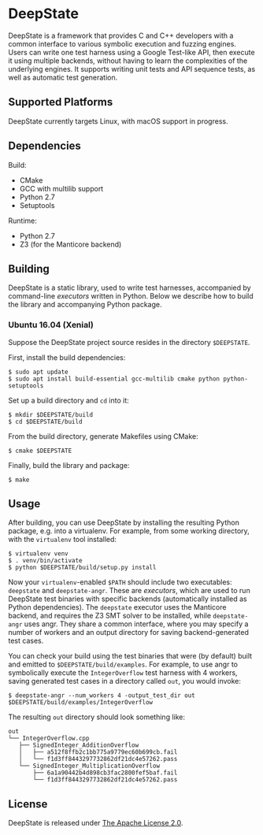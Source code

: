 # DeepState

DeepState is a framework that provides C and C++ developers with a common interface to various symbolic execution and fuzzing engines. Users can write one test harness using a Google Test-like API, then execute it using multiple backends, without having to learn the complexities of the underlying engines. It supports writing unit tests and API sequence tests, as well as automatic test generation.

## Supported Platforms

DeepState currently targets Linux, with macOS support in progress.

## Dependencies

Build:

- CMake
- GCC with multilib support
- Python 2.7
- Setuptools

Runtime:

- Python 2.7
- Z3 (for the Manticore backend)

## Building

DeepState is a static library, used to write test harnesses, accompanied by command-line _executors_ written in Python. Below we describe how to build the library and accompanying Python package.

### Ubuntu 16.04 (Xenial)

Suppose the DeepState project source resides in the directory `$DEEPSTATE`.

First, install the build dependencies:

```shell
$ sudo apt update
$ sudo apt install build-essential gcc-multilib cmake python python-setuptools
```

Set up a build directory and `cd` into it:

```shell
$ mkdir $DEEPSTATE/build
$ cd $DEEPSTATE/build
```

From the build directory, generate Makefiles using CMake:

```shell
$ cmake $DEEPSTATE
```

Finally, build the library and package:

```shell
$ make
```

## Usage

After building, you can use DeepState by installing the resulting Python package, e.g. into a virtualenv. For example, from some working directory, with the `virtualenv` tool installed:

```shell
$ virtualenv venv
$ . venv/bin/activate
$ python $DEEPSTATE/build/setup.py install
```

Now your `virtualenv`-enabled `$PATH` should include two executables: `deepstate` and `deepstate-angr`. These are _executors_, which are used to run DeepState test binaries with specific backends (automatically installed as Python dependencies). The `deepstate` executor uses the Manticore backend, and requires the Z3 SMT solver to be installed, while `deepstate-angr` uses angr. They share a common interface, where you may specify a number of workers and an output directory for saving backend-generated test cases.

You can check your build using the test binaries that were (by default) built and emitted to `$DEEPSTATE/build/examples`. For example, to use angr to symbolically execute the `IntegerOverflow` test harness with 4 workers, saving generated test cases in a directory called `out`, you would invoke:

```shell
$ deepstate-angr --num_workers 4 -output_test_dir out $DEEPSTATE/build/examples/IntegerOverflow
```

 The resulting `out` directory should look something like:

 ```
 out
└── IntegerOverflow.cpp
    ├── SignedInteger_AdditionOverflow
    │   ├── a512f8ffb2c1bb775a9779ec60b699cb.fail
    │   └── f1d3ff8443297732862df21dc4e57262.pass
    └── SignedInteger_MultiplicationOverflow
        ├── 6a1a90442b4d898cb3fac2800fef5baf.fail
        └── f1d3ff8443297732862df21dc4e57262.pass
 ```

## License

DeepState is released under [The Apache License 2.0](LICENSE).

